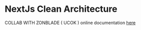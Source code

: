 # NextJs Clean Architecture

COLLAB WITH ZONBLADE ( UCOK ) 
online documentation [here](https://zonblade.github.io/nextjs-clean-architecture/)
